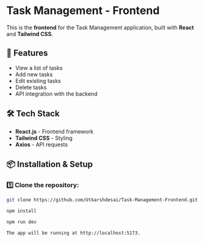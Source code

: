 # Task Management - Frontend

This is the **frontend** for the Task Management application, built with **React** and **Tailwind CSS**.

## 🚀 Features
- View a list of tasks
- Add new tasks
- Edit existing tasks
- Delete tasks
- API integration with the backend

## 🛠 Tech Stack
- **React.js** - Frontend framework
- **Tailwind CSS** - Styling
- **Axios** - API requests

## 📦 Installation & Setup

### 1️⃣ Clone the repository:
```sh
git clone https://github.com/Utkarshdesai/Task-Management-Frontend.git

npm install

npm run dev

The app will be running at http://localhost:5173.
